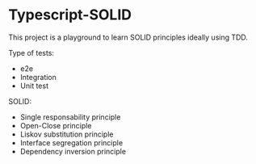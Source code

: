 # Typescript-SOLID

This project is a playground to learn SOLID principles ideally using TDD.

Type of tests:
* e2e
* Integration
* Unit test


SOLID:
* Single responsability principle
* Open-Close principle
* Liskov substitution principle
* Interface segregation principle
* Dependency inversion principle